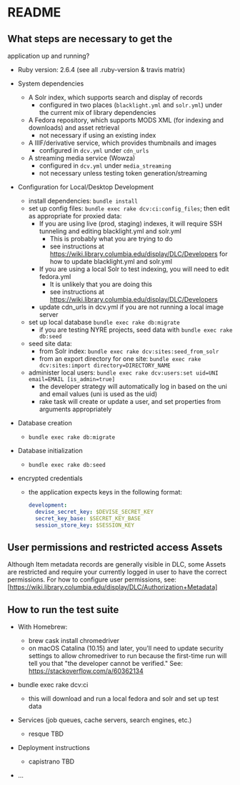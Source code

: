 # README

## What steps are necessary to get the
application up and running?

* Ruby version: 2.6.4 (see all .ruby-version & travis matrix)

* System dependencies
  * A Solr index, which supports search and display of records
    * configured in two places (`blacklight.yml` and `solr.yml`) under the current mix of library dependencies
  * A Fedora repository, which supports MODS XML (for indexing and downloads) and asset retrieval
    * not necessary if using an existing index
  * A IIIF/derivative service, which provides thumbnails and images
    * configured in `dcv.yml` under `cdn_urls`
  * A streaming media service (Wowza)
    * configured in `dcv.yml` under `media_streaming`
    * not necessary unless testing token generation/streaming

* Configuration for Local/Desktop Development
  * install dependencies: `bundle install`
  * set up config files: `bundle exec rake dcv:ci:config_files`; then edit as appropriate for proxied data:
    * If you are using live (prod, staging) indexes, it will require SSH tunneling and editing blacklight.yml and solr.yml
      * This is probably what you are trying to do
      * see instructions at https://wiki.library.columbia.edu/display/DLC/Developers for how to update blacklight.yml and solr.yml
    * If you are using a local Solr to test indexing, you will need to edit fedora.yml
      * It is unlikely that you are doing this
      * see instructions at https://wiki.library.columbia.edu/display/DLC/Developers
    * update cdn_urls in dcv.yml if you are not running a local image server
  * set up local database `bundle exec rake db:migrate`
    * if you are testing NYRE projects, seed data with `bundle exec rake db:seed`
  * seed site data:
    * from Solr index: `bundle exec rake dcv:sites:seed_from_solr`
    * from an export directory for one site: `bundle exec rake dcv:sites:import directory=DIRECTORY_NAME`
  * administer local users: `bundle exec rake dcv:users:set uid=UNI email=EMAIL [is_admin=true]`
    * the developer strategy will automatically log in based on the uni and email values (uni is used as the uid)
    * rake task will create or update a user, and set properties from arguments appropriately


* Database creation
  * `bundle exec rake db:migrate`

* Database initialization
  * `bundle exec rake db:seed`

* encrypted credentials
  * the application expects keys in the following format:
    ```yml
    development:
      devise_secret_key: $DEVISE_SECRET_KEY
      secret_key_base: $SECRET_KEY_BASE
      session_store_key: $SESSION_KEY
    ```


## User permissions and restricted access Assets

Although Item metadata records are generally visible in DLC, some Assets are restricted and require your currently logged in user to have the correct permissions.  For how to configure user permissions, see: [https://wiki.library.columbia.edu/display/DLC/Authorization+Metadata]

## How to run the test suite
* With Homebrew:
  * brew cask install chromedriver
  * on macOS Catalina (10.15) and later, you'll need to update security settings to allow chromedriver to run because the first-time run will tell you that "the developer cannot be verified." See: https://stackoverflow.com/a/60362134
* bundle exec rake dcv:ci
  * this will download and run a local fedora and solr and set up test data

* Services (job queues, cache servers, search engines, etc.)
  * resque TBD

* Deployment instructions
  * capistrano TBD

* ...
